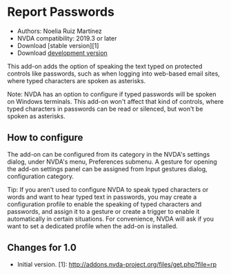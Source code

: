 # Report Passwords #

* Authors: Noelia Ruiz Martínez
* NVDA compatibility: 2019.3 or later
* Download [stable version][1]
* Download [development version][2]

This add-on adds the option of speaking the text typed on protected controls like passwords, such as when logging into web-based email sites, where typed characters are spoken as asterisks.

Note: NVDA has an option to configure if typed passwords will be spoken on Windows terminals. This add-on won't affect that kind of controls, where typed characters in passwords can be read or silenced, but won't be spoken as asterisks.

## How to configure

The add-on can be configured from its category in the NVDA's settings dialog, under NVDA's menu, Preferences submenu. A gesture for opening the add-on settings panel can be assigned from Input gestures dialog, configuration category.

Tip: If you aren't used to configure NVDA to speak typed characters or words and want to hear typed text in passwords, you may create a configuration profile to enable the speaking of typed characters and passwords, and assign it to a gesture or create a trigger to enable it automatically in certain situations. For convenience, NVDA will ask if you want to set a dedicated profile when the add-on is installed.

## Changes for 1.0 ##
* Initial version.
[1]: http://addons.nvda-project.org/files/get.php?file=rp

[2]: http://addons.nvda-project.org/files/get.php?file=rp-dev
